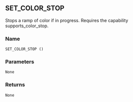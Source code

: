 ## SET\_COLOR\_STOP

Stops a ramp of color if in progress.  Requires the capability supports\_color\_stop.

### Name

`SET_COLOR_STOP ()`


### Parameters

`None`


### Returns

`None`